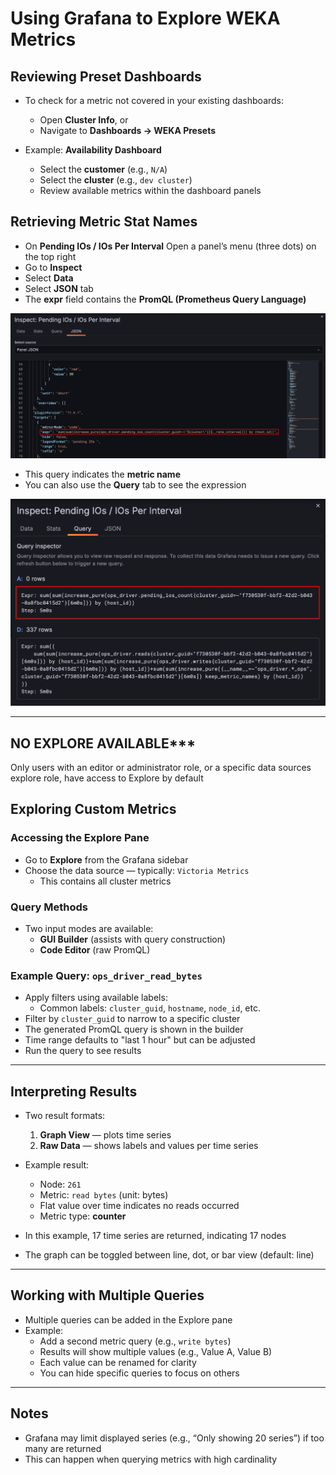 # Using Grafana to Explore WEKA Metrics

## Reviewing Preset Dashboards

- To check for a metric not covered in your existing dashboards:
  - Open **Cluster Info**, or
  - Navigate to **Dashboards → WEKA Presets**

- Example: **Availability Dashboard**
  - Select the **customer** (e.g., `N/A`)
  - Select the  **cluster** (e.g., `dev cluster`)
  - Review available metrics within the dashboard panels

## Retrieving Metric Stat Names


- On **Pending IOs / IOs Per Interval** Open a panel’s menu (three dots) on the top right
- Go to **Inspect**
- Select **Data**
- Select **JSON** tab
- The **expr** field contains the **PromQL (Prometheus Query Language)**

![JSON expr](./images/grafana_json_expr.png)

- This query indicates the **metric name**
- You can also use the **Query** tab to see the expression 

![Query expr](./images/grafana_query_expr.png)

---


## NO EXPLORE AVAILABLE***

Only users with an editor or administrator role, or a specific data sources explore role, have access to Explore by default


## Exploring Custom Metrics

### Accessing the Explore Pane

- Go to **Explore** from the Grafana sidebar
- Choose the data source — typically: `Victoria Metrics`
  - This contains all cluster metrics

### Query Methods

- Two input modes are available:
  - **GUI Builder** (assists with query construction)
  - **Code Editor** (raw PromQL)

### Example Query: `ops_driver_read_bytes`

- Apply filters using available labels:
  - Common labels: `cluster_guid`, `hostname`, `node_id`, etc.
- Filter by `cluster_guid` to narrow to a specific cluster
- The generated PromQL query is shown in the builder
- Time range defaults to "last 1 hour" but can be adjusted
- Run the query to see results

---

## Interpreting Results

- Two result formats:
  1. **Graph View** — plots time series
  2. **Raw Data** — shows labels and values per time series

- Example result:
  - Node: `261`
  - Metric: `read bytes` (unit: bytes)
  - Flat value over time indicates no reads occurred
  - Metric type: **counter**

- In this example, 17 time series are returned, indicating 17 nodes
- The graph can be toggled between line, dot, or bar view (default: line)

---

## Working with Multiple Queries

- Multiple queries can be added in the Explore pane
- Example:
  - Add a second metric query (e.g., `write bytes`)
  - Results will show multiple values (e.g., Value A, Value B)
  - Each value can be renamed for clarity
  - You can hide specific queries to focus on others

---

## Notes

- Grafana may limit displayed series (e.g., “Only showing 20 series”) if too many are returned
- This can happen when querying metrics with high cardinality